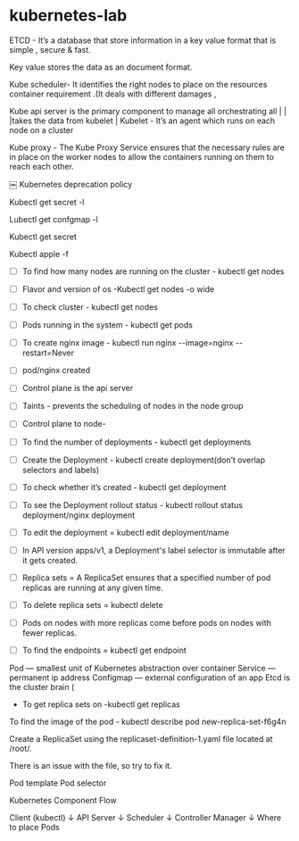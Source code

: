 # kubernetes-lab
ETCD - It’s a database that store  information in a key value format that is simple , secure & fast.

Key value stores the data as an document format.


Kube scheduler- It identifies the right nodes to place on the resources container requirement .(It deals with different damages , 


Kube api server is the primary component to manage all orchestrating all 
    |
    |
    |takes the data from kubelet 
    |
Kubelet - It’s an agent which runs on each node on a cluster


Kube proxy - The Kube Proxy Service ensures that the necessary rules are in place on the worker nodes to allow the containers running on them to reach each other.
 

￼
    Kubernetes deprecation policy


Kubectl get secret -l

Lubectl get confgmap -l

Kubectl get secret 

Kubectl apple -f  
- [ ] To find how many nodes are running on the cluster - kubectl get nodes
- [ ] Flavor and version of os -Kubectl get nodes -o wide
- [ ] To check cluster - kubectl get nodes
- [ ] Pods running in the system - kubectl get pods
- [ ] To create nginx image -  kubectl run nginx --image=nginx --restart=Never
- [ ] pod/nginx created
- [ ] Control plane is the api server
- [ ] Taints - prevents the scheduling of nodes in the node group
- [ ] Control plane to node-
- [ ] To find the number of deployments - kubectl get deployments
- [ ] Create the Deployment - kubectl create deployment(don’t overlap selectors and labels)
- [ ] To check whether it’s created - kubectl get deployment
- [ ] To see the Deployment rollout status - kubectl rollout status deployment/nginx deployment 
- [ ] To edit the deployment = kubectl edit deployment/name 
- [ ] In API version apps/v1, a Deployment's label selector is immutable after it gets created.

- [ ] Replica sets = A ReplicaSet ensures that a specified number of pod replicas are running at any given time.
- [ ] To delete replica sets = kubectl delete
- [ ] Pods on nodes with more replicas come before pods on nodes with fewer replicas.
- [ ] To find the endpoints = kubectl get endpoint


Pod — smallest unit of Kubernetes
	   abstraction over container
Service — permanent ip address 
Configmap — external configuration of an app
Etcd is the cluster brain (
* To get replica sets on -kubectl get replicas

To find the image of the pod - kubectl describe pod new-replica-set-f6g4n



Create a ReplicaSet using the replicaset-definition-1.yaml file located at /root/.

There is an issue with the file, so try to fix it.            

Pod template
Pod selector



 Kubernetes Component Flow

 Client (kubectl)
     ↓
API Server
     ↓
Scheduler
     ↓
Controller Manager
     ↓
Where to place Pods

 
	    

